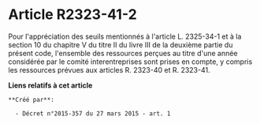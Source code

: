 # Article R2323-41-2

Pour l'appréciation des seuils mentionnés à l'article L. 2325-34-1 et à la section 10 du chapitre V du titre II du livre III
de la deuxième partie du présent code, l'ensemble des ressources perçues au titre d'une année considérée par le comité
interentreprises sont prises en compte, y compris les ressources prévues aux articles R. 2323-40 et R. 2323-41.

**Liens relatifs à cet article**

	**Créé par**:

	  - Décret n°2015-357 du 27 mars 2015 - art. 1
